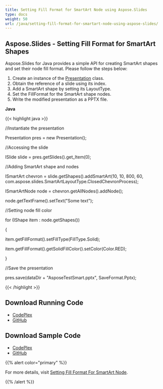 ```yaml
---
title: Setting Fill Format for SmartArt Node using Aspose.Slides
type: docs
weight: 50
url: /java/setting-fill-format-for-smartart-node-using-aspose-slides/
---
```


## **Aspose.Slides - Setting Fill Format for SmartArt Shapes**
Aspose.Slides for Java provides a simple API for creating SmartArt shapes and set their node fill format. Please follow the steps below:

1. Create an instance of the [Presentation](http://www.aspose.com/docs/display/slidesjava/com.aspose.slides.Presentation+class) class.
1. Obtain the reference of a slide using its index.
1. Add a SmartArt shape by setting its LayoutType.
1. Set the FillFormat for the SmartArt shape nodes.
1. Write the modified presentation as a PPTX file.

**Java**

{{< highlight java >}}

 //Instantiate the presentation

Presentation pres = new Presentation();

//Accessing the slide

ISlide slide = pres.getSlides().get_Item(0);

//Adding SmartArt shape and nodes

ISmartArt chevron = slide.getShapes().addSmartArt(10, 10, 800, 60, com.aspose.slides.SmartArtLayoutType.ClosedChevronProcess);

ISmartArtNode node = chevron.getAllNodes().addNode();

node.getTextFrame().setText("Some text");

//Setting node fill color

for (IShape item : node.getShapes())

{

  item.getFillFormat().setFillType(FillType.Solid);

  item.getFillFormat().getSolidFillColor().setColor(Color.RED);

}

//Save the presentation

pres.save(dataDir + "AsposeTestSmart.pptx", SaveFormat.Pptx);

{{< /highlight >}}
## **Download Running Code**
- [CodePlex](https://asposeslidesjavaapachepoi.codeplex.com/releases/view/618722)
- [GitHub](https://github.com/aspose-slides/Aspose.Slides-for-Java/releases/tag/Aspose.Slides_Java_for_Apache_POI-v1.0.0)
## **Download Sample Code**
- [CodePlex](https://asposeslidesjavaapachepoi.codeplex.com/SourceControl/latest#src/main/java/com/aspose/slides/examples/asposefeatures/smartart/settingfillformat/AsposeSettingFillFormatForSmartArtNodes.java)
- [GitHub](https://github.com/aspose-slides/Aspose.Slides-for-Java/tree/master/Plugins/Aspose_Slides_for_Apache_POI/src/main/java/com/aspose/slides/examples/asposefeatures/smartart/settingfillformat/AsposeSettingFillFormatForSmartArtNodes.java)

{{% alert color="primary" %}} 

For more details, visit [Setting Fill Format For SmartArt Node](http://www.aspose.com/docs/display/slidesjava/Setting+Fill+Format+for+SmartArt+Node).

{{% /alert %}}
